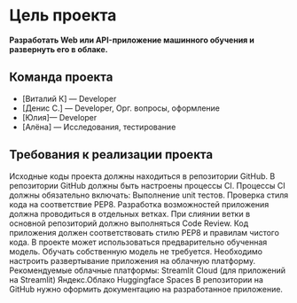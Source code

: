 # Цель проекта
**Разработать Web или API-приложение машинного обучения и развернуть его в облаке.**


## Команда проекта
- [Виталий К] — Developer
- [Денис С.] — Developer, Орг. вопросы, оформление
- [Юлия]— Developer
- [Алёна] — Исследования, тестирование


## Требования к реализации проекта
Исходные коды проекта должны находиться в репозитории GitHub.
В репозитории GitHub должны быть настроены процессы CI.
Процессы CI должны обязательно включать:
Выполнение unit тестов.
Проверка стиля кода на соответствие PEP8. 
Разработка возможностей приложения должна проводиться в отдельных ветках.
При слиянии ветки в основной репозиторий должно выполняться Code Review.
Код приложения должен соответствовать стилю PEP8 и правилам чистого кода. 
В проекте может использоваться предварительно обученная модель. Обучать собственную модель не требуется.
Необходимо настроить развертывание приложения на облачную платформу. Рекомендуемые облачные платформы:
Streamlit Cloud (для приложений на Streamlit)
Яндекс.Облако 
Huggingface Spaces 
В репозитории на GitHub нужно оформить документацию на разработанное приложение.
